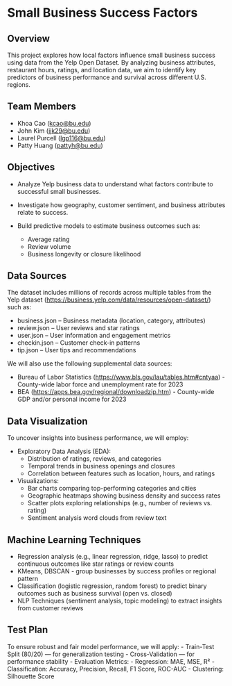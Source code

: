 # Small Business Success Factors

## Overview

This project explores how local factors influence small business success using data from the Yelp Open Dataset. By analyzing business attributes, restaurant hours, ratings, and location data, we aim to identify key predictors of business performance and survival across different U.S. regions. 

## Team Members

- Khoa Cao (kcao@bu.edu)
- John Kim (jjk29@bu.edu)
- Laurel Purcell (lgp116@bu.edu)
- Patty Huang (pattyh@bu.edu)

## Objectives

- Analyze Yelp business data to understand what factors contribute to successful small businesses.

- Investigate how geography, customer sentiment, and business attributes relate to success.

- Build predictive models to estimate business outcomes such as:
    - Average rating
    - Review volume
    - Business longevity or closure likelihood

## Data Sources

The dataset includes millions of records across multiple tables from the Yelp dataset (https://business.yelp.com/data/resources/open-dataset/) such as:
- business.json – Business metadata (location, category, attributes)
- review.json – User reviews and star ratings
- user.json – User information and engagement metrics
- checkin.json – Customer check-in patterns
- tip.json – User tips and recommendations

We will also use the following supplemental data sources:
- Bureau of Labor Statistics (https://www.bls.gov/lau/tables.htm#cntyaa) - County-wide labor force and unemployment rate for 2023
- BEA (https://apps.bea.gov/regional/downloadzip.htm) - County-wide GDP and/or personal income for 2023

## Data Visualization

To uncover insights into business performance, we will employ:

- Exploratory Data Analysis (EDA):
    - Distribution of ratings, reviews, and categories
    - Temporal trends in business openings and closures
    - Correlation between features such as location, hours, and ratings
- Visualizations:
    - Bar charts comparing top-performing categories and cities
    - Geographic heatmaps showing business density and success rates
    - Scatter plots exploring relationships (e.g., number of reviews vs. rating)
    - Sentiment analysis word clouds from review text

## Machine Learning Techniques

- Regression analysis (e.g., linear regression, ridge, lasso) to predict continuous outcomes like star ratings or review counts
- KMeans, DBSCAN - group businesses by success profiles or regional pattern
- Classification (logistic regression, random forest) to predict binary outcomes such as business survival (open vs. closed)
- NLP Techniques (sentiment analysis, topic modeling) to extract insights from customer reviews 

## Test Plan

To ensure robust and fair model performance, we will apply:
    - Train-Test Split (80/20) — for generalization testing
    - Cross-Validation — for performance stability
    - Evaluation Metrics:
        - Regression: MAE, MSE, R²
        - Classification: Accuracy, Precision, Recall, F1 Score, ROC-AUC
        - Clustering: Silhouette Score


